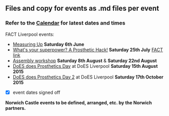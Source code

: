 ## Files and copy for events as .md files per event

### Refer to the [Calendar](http://bit.ly/prostheticscal "Link to calendar for events at DesktopProsthetics, note the scal bit") for latest dates and times

FACT Liverpool events:
 * [Measuring Up](MeasuringUpWorkshop.md) **Saturday 6th June** 
 * [What's your superpower? A Prosthetic Hack!](ProstheticHack.md) **Saturday 25th July** [FACT link](http://fact.co.uk/whats-on/current/does-what-s-your-super-power-a-prosthetic-hack.aspx) 
 * [Assembly workshop](Assemblyworkshop.md) **Saturday 8th August** & **Saturday 22nd August**
 * [DoES does Prosthetics Day](https://github.com/cheapjack/buildyourown/blob/master/events/DoESdoesProsthetics.md) at DoES Liverpool **Saturday 15th August 2015** 
 * [DoES does Prosthetics Day 2](https://github.com/cheapjack/buildyourown/blob/master/events/DoESdoesProsthetics2.md) at DoES Liverpool **Saturday 17th October 2015** 
* [x] event dates signed off

**Norwich Castle events to be defined, arranged, etc. by the Norwich partners.**
